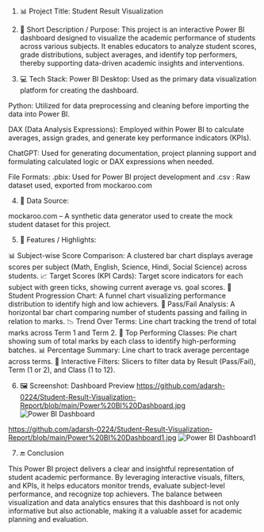 1. 📊 Project Title: Student Result Visualization


2. 📝 Short Description / Purpose:
This project is an interactive Power BI dashboard designed to visualize the academic performance of students across various subjects. It enables educators to analyze student scores, grade distributions, subject averages, and identify top performers, thereby supporting data-driven academic insights and interventions.


3. 💻 Tech Stack:
Power BI Desktop: Used as the primary data visualization platform for creating the dashboard.

Python: Utilized for data preprocessing and cleaning before importing the data into Power BI.

DAX (Data Analysis Expressions): Employed within Power BI to calculate averages, assign grades, and generate key performance indicators (KPIs).

ChatGPT: Used for generating documentation, project planning support and formulating calculated logic or DAX expressions when needed.

File Formats:
.pbix: Used for Power BI project development and .csv : Raw dataset used, exported from mockaroo.com

4. 🔗 Data Source:

mockaroo.com – A synthetic data generator used to create the mock student dataset for this project.


5. 🌟 Features / Highlights:

📊 Subject-wise Score Comparison: A clustered bar chart displays average scores per subject (Math, English, Science, Hindi, Social Science) across students.
📈 Target Scores (KPI Cards): Target score indicators for each subject with green ticks, showing current average vs. goal scores.
🧠 Student Progression Chart: A funnel chart visualizing performance distribution to identify high and low achievers.
📌 Pass/Fail Analysis: A horizontal bar chart comparing number of students passing and failing in relation to marks.
📉 Trend Over Terms: Line chart tracking the trend of total marks across Term 1 and Term 2.
🥇 Top Performing Classes: Pie chart showing sum of total marks by each class to identify high-performing batches.
📊 Percentage Summary: Line chart to track average percentage across terms.
🎯 Interactive Filters: Slicers to filter data by Result (Pass/Fail), Term (1 or 2), and Class (1 to 12).

6.  🖼️ Screenshot: Dashboard Preview
https://github.com/adarsh-0224/Student-Result-Visualization-Report/blob/main/Power%20BI%20Dashboard.jpg
![Power BI Dashboard](https://github.com/user-attachments/assets/05312270-92b1-4ca5-b6c1-fbbd3645d62b)

https://github.com/adarsh-0224/Student-Result-Visualization-Report/blob/main/Power%20BI%20Dashboard1.jpg
![Power BI Dashboard1](https://github.com/user-attachments/assets/53478ff5-748c-45e7-8b8d-51385905e8e4)

7. 🔚 Conclusion

This Power BI project delivers a clear and insightful representation of student academic performance. By leveraging interactive visuals, filters, and KPIs, it helps educators monitor trends, evaluate subject-level performance, and recognize top achievers. The balance between visualization and data analytics ensures that this dashboard is not only informative but also actionable, making it a valuable asset for academic planning and evaluation.
